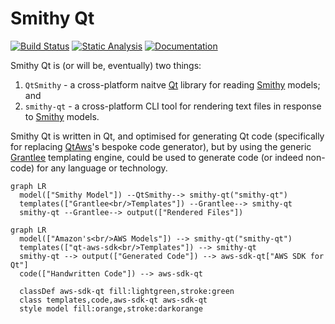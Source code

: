 <!-- SPDX-FileCopyrightText: 2013-2024 Paul Colby <git@colby.id.au> -->
<!-- SPDX-License-Identifier: LGPL-3.0-or-later -->
# Smithy Qt

[![Build Status](https://github.com/pcolby/smithy-qt/actions/workflows/build.yaml/badge.svg?branch=main)](
  https://github.com/pcolby/smithy-qt/actions/workflows/build.yaml?query=branch%3Amain)
[![Static Analysis](https://github.com/pcolby/smithy-qt/actions/workflows/static.yaml/badge.svg?branch=main)](
  https://github.com/pcolby/smithy-qt/actions/workflows/static.yaml?query=branch%3Amain)
[![Documentation](https://github.com/pcolby/smithy-qt/actions/workflows/docs.yaml/badge.svg?branch=main)](
  https://github.com/pcolby/smithy-qt/actions/workflows/docs.yaml?query=branch%3Amain)

Smithy Qt is (or will be, eventually) two things:

1. `QtSmithy` - a cross-platform naitve [Qt] library for reading [Smithy] models; and
2. `smithy-qt` - a cross-platform CLI tool for rendering text files in response to [Smithy] models.

Smithy Qt is written in Qt, and optimised for generating Qt code (specifically for replacing
[QtAws]'s bespoke code generator), but by using the generic [Grantlee] templating engine, could be
used to generate code (or indeed non-code) for any language or technology.

```mermaid
graph LR
  model(["Smithy Model"]) --QtSmithy--> smithy-qt("smithy-qt")
  templates(["Grantlee<br/>Templates"]) --Grantlee--> smithy-qt
  smithy-qt --Grantlee--> output(["Rendered Files"])
```

```mermaid
graph LR
  model(["Amazon's<br/>AWS Models"]) --> smithy-qt("smithy-qt")
  templates(["qt-aws-sdk<br/>Templates"]) --> smithy-qt
  smithy-qt --> output(["Generated Code"]) --> aws-sdk-qt["AWS SDK for Qt"]
  code(["Handwritten Code"]) --> aws-sdk-qt

  classDef aws-sdk-qt fill:lightgreen,stroke:green
  class templates,code,aws-sdk-qt aws-sdk-qt
  style model fill:orange,stroke:darkorange
```

[CMake]:    https://cmake.org/
[Grantlee]: https://github.com/steveire/grantlee
[Qt]:       https://www.qt.io/
[QtAws]:    https://github.com/pcolby/aws-sdk-qt "AWS SDK for Qt"
[Smithy]:   https://awslabs.github.io/smithy/

